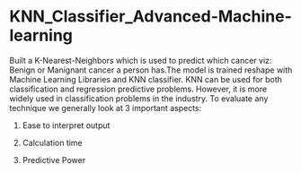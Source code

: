 # KNN_Classifier_Advanced-Machine-learning
Built a K-Nearest-Neighbors which is used to predict which cancer viz: Benign or Manignant cancer a person has.The model is trained reshape with Machine Learning Libraries and KNN classifier.
KNN can be used for both classification and regression predictive problems. However, it is more widely used in classification problems in the industry. To evaluate any technique we generally look at 3 important aspects:

1. Ease to interpret output

2. Calculation time

3. Predictive Power

